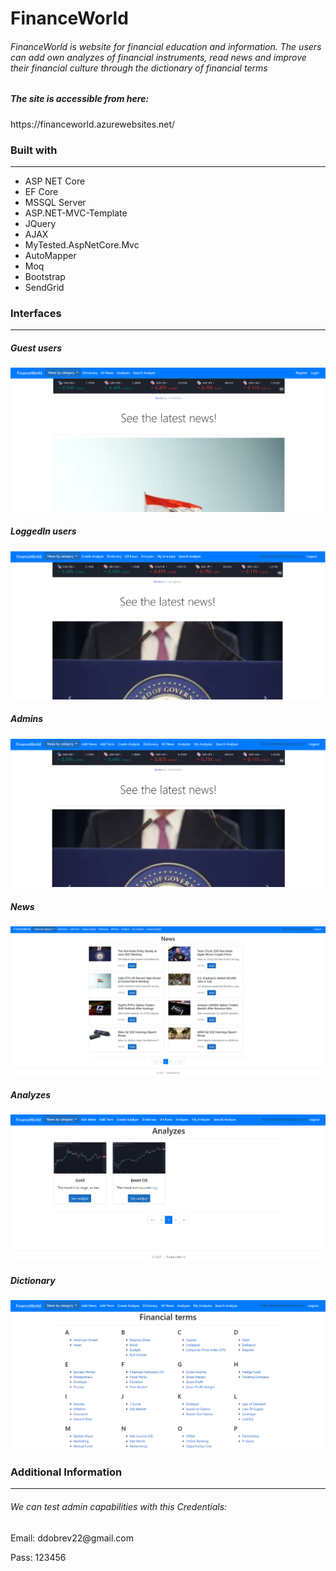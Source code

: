 <h1>FinanceWorld</h1>

<h6>FinanceWorld is website for financial education and information. The users can add own analyzes of financial instruments, read news and improve their financial culture through the dictionary of financial terms </h6>

<h5>The site is accessible from here:</h5>
<p>https://financeworld.azurewebsites.net/</p>

<h3>Built with</h3>
<hr />
<ul>
<li>ASP NET Core</li>
<li>EF Core</li>
<li>MSSQL Server</li>
<li>ASP.NET-MVC-Template</li>
<li>JQuery</li>
<li>AJAX</li>
<li>MyTested.AspNetCore.Mvc</li>
<li>AutoMapper</li>
<li>Moq</li>
<li>Bootstrap</li>
<li>SendGrid</li>
</ul>

<h3>Interfaces</h3>
<hr />

<h5>Guest users</h5>
<img src="https://github.com/danail2003/FinanceWorld/blob/master/images/Guest.PNG" />

<h5>LoggedIn users</h5>
<img src="https://github.com/danail2003/FinanceWorld/blob/master/images/LoggedIn.PNG" />

<h5>Admins</h5>
<img src="https://github.com/danail2003/FinanceWorld/blob/master/images/Admin.PNG" />

<h5>News</h5>
<img src="https://github.com/danail2003/FinanceWorld/blob/master/images/News.PNG" />

<h5>Analyzes</h5>
<img src="https://github.com/danail2003/FinanceWorld/blob/master/images/Analyzes.PNG" />

<h5>Dictionary</h5>
<img src="https://github.com/danail2003/FinanceWorld/blob/master/images/Dictionary.PNG" />

<h3>Additional Information</h3>
<hr />
<h6>We can test admin capabilities with this Credentials:</h6>
<p>Email: ddobrev22@gmail.com</p>
<p>Pass: 123456</p>
